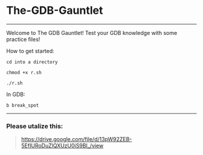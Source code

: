 # The-GDB-Gauntlet
---
Welcome to The GDB Gauntlet! Test your GDB knowledge with some practice files!

How to get started:

`cd into a directory`

`chmod +x r.sh`

`./r.sh`

In GDB:

`b break_spot`


---
### Please utalize this:

> https://drive.google.com/file/d/13pW92ZEB-5EfIURoDuZlQXUzU0iS9BI_/view


